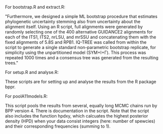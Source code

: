 For bootstrap.R and extract.R:

"Furthermore, we designed a simple ML bootstrap procedure that estimates phylogenetic uncertainty stemming also from uncertainty about the alignment itself.
Using an R script, full alignments were generated by randomly selecting one of the 400 alternative GUIDANCE2 alignments for each of the ITS1, ITS2, nrLSU,
and mrSSU and concatenating them with the fixed alignments of 5.8S and RPB1. IQ-TREE was called from within the script to generate a single standard
non-parametric bootstrap replicate, for simplicity using the unpartitioned model (SYM+I+Γ). This process was repeated 1000 times and a consensus tree was
generated from the resulting trees."

For setup.R and analyse.R:

These scripts are for setting up and analyse the results from the R package bppr.

For poolA11models.R:

This script pools the results from several, equally long MCMC chains run by BPP version 4. There is documentation in the script. Note that the script also
includes the function hpdxy, which calcuates the highest posterior density (HPD) when your data consist integers (here: number of spewcies) and their
corresponding frequencies (summing to 1).
